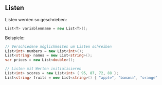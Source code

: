 ## Listen

Listen werden so geschrieben:
```csharp
List<T> variablenname = new List<T>();
```


Beispiele:
```csharp
// Verschiedene möglichkeiten um Listen schreiben
List<int> numbers = new List<int>();
List<string> names = new List<string>();
var prices = new List<double>();

// Listen mit Werten initialisieren
List<int> scores = new List<int> { 95, 87, 72, 88 };
List<string> fruits = new List<string>() { "apple", "banana", "orange" };
```